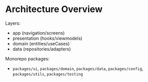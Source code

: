 # Architecture Overview

Layers:
- app (navigation/screens)
- presentation (hooks/viewmodels)
- domain (entities/useCases)
- data (repositories/adapters)

Monorepo packages:
- `packages/ui`, `packages/domain`, `packages/data`, `packages/config`, `packages/utils`, `packages/testing`
